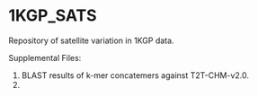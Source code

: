 # 1KGP_SATS
Repository of satellite variation in 1KGP data.


Supplemental Files:

1. BLAST results of k-mer concatemers against T2T-CHM-v2.0.
2. 
